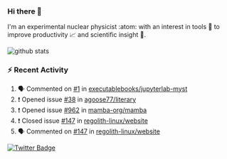 ### Hi there 👋 

I'm an experimental nuclear physicist :atom: with an interest in tools :wrench: to improve productivity :chart_with_upwards_trend: and scientific insight :telescope:.

![github stats](https://github-readme-stats.vercel.app/api?username=agoose77&show_icons=true&hide_rank=true&hide_title=true&bg_color=30,e76445,904e95&text_color=efe3ec&icon_color=efe3ec)
<!--
**agoose77/agoose77** is a ✨ _special_ ✨ repository because its `README.md` (this file) appears on your GitHub profile.

Here are some ideas to get you started:

- 🔭 I’m currently working on ...
- 🌱 I’m currently learning ...
- 👯 I’m looking to collaborate on ...
- 🤔 I’m looking for help with ...
- 💬 Ask me about ...
- 📫 How to reach me: ...
- 😄 Pronouns: ...
- ⚡ Fun fact: ...
-->

### :zap: Recent Activity
<!--START_SECTION:activity-->
1. 🗣 Commented on [#1](https://github.com/executablebooks/jupyterlab-myst/issues/1) in [executablebooks/jupyterlab-myst](https://github.com/executablebooks/jupyterlab-myst)
2. ❗️ Opened issue [#38](https://github.com/agoose77/literary/issues/38) in [agoose77/literary](https://github.com/agoose77/literary)
3. ❗️ Opened issue [#962](https://github.com/mamba-org/mamba/issues/962) in [mamba-org/mamba](https://github.com/mamba-org/mamba)
4. ❗️ Closed issue [#147](https://github.com/regolith-linux/website/issues/147) in [regolith-linux/website](https://github.com/regolith-linux/website)
5. 🗣 Commented on [#147](https://github.com/regolith-linux/website/issues/147) in [regolith-linux/website](https://github.com/regolith-linux/website)
<!--END_SECTION:activity-->


[![Twitter Badge](https://img.shields.io/twitter/follow/agoose77?style=flat-square&logo=Twitter&logoColor=white&color=cornflowerblue)](https://twitter.com/agoose77)
